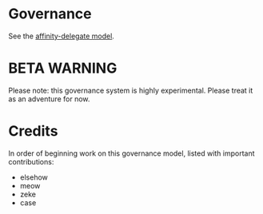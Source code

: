 # Governance

See the [affinity-delegate model](affinity-delegate-model.md).

# BETA WARNING

Please note: this governance system is highly experimental. Please treat it as an adventure for now.

# Credits

In order of beginning work on this governance model, listed with important contributions:

- elsehow
- meow
- zeke
- case
